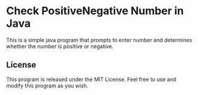 # Check PositiveNegative Number in Java

This is a simple java program that prompts to enter number and determines
whether the number is positive or negative.
 

## License

This program is released under the MIT License. Feel free to use and modify
this program as you wish.

